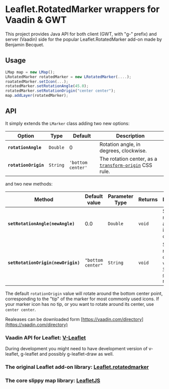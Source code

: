 # Leaflet.RotatedMarker wrappers for Vaadin & GWT

This project provides Java API for both client (GWT, with "g-" prefix) and server (Vaadin) side for the popular Leaflet.RotatedMarker add-on made by Benjamin Becquet.


Usage
---

```js
LMap map = new LMap();
LRotatedMarker rotatedMarker = new LRotatedMarker(....);
roatatedMarker.setIcon(...);
rotatedMarker.setRotationAngle(45.0);
rotatedMarker.setRotationOrigin("center center");
map.addLayer(rotatedMarker);
```


API
---

It simply extends the `LMarker` class adding two new options:

Option | Type | Default | Description  
-------|------|---------|------------
**`rotationAngle`** | `Double` | 0 | Rotation angle, in degrees, clockwise.
**`rotationOrigin`** | `String` | `'bottom center'` | The rotation center, as a [`transform-origin`](https://developer.mozilla.org/en-US/docs/Web/CSS/transform-origin) CSS rule.

and two new methods:

Method |Default value|Parameter Type| Returns | Description
-------|-------------|--------------|---------|------------
**`setRotationAngle(newAngle)`** |0.0| `Double`| `void` | Sets the rotation angle value in degrees, clockwise
**`setRotationOrigin(newOrigin)`** | `"bottom center"` | `String`| `void` | Sets the rotation origin value, as a [`transform-origin`](https://developer.mozilla.org/en-US/docs/Web/CSS/transform-origin) CSS rule.


The default `rotationOrigin` value will rotate around the bottom center point, corresponding to the "tip" of the marker for most commonly used icons. If your marker icon has no tip, or you want to rotate around its center, use `center center`.


Realeases can be downloaded form [https://vaadin.com/directory](https://vaadin.com/directory)

### Vaadin API for Leaflet: [V-Leaflet](https://github.com/mstahv/v-leaflet)

During development you might need to have development version of v-leaflet, g-leaflet and possibly g-leaflet-draw as well.

### The original Leaflet add-on library: [ Leaflet.rotatedmarker](https://github.com/bbecquet/Leaflet.RotatedMarker)

### The core slippy map library: [LeafletJS](http://leafletjs.com)


